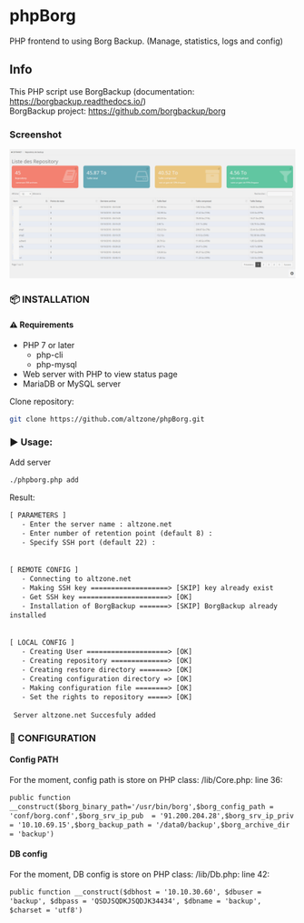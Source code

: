 # phpBorg
PHP frontend to using Borg Backup. (Manage, statistics, logs and config)  
## Info
This PHP script use BorgBackup (documentation: https://borgbackup.readthedocs.io/)  
BorgBackup project: https://github.com/borgbackup/borg  
  
### Screenshot
![alt text](https://github.com/altzone/phpBorg/blob/master/phpBorg.png)
  
  
### :package: INSTALLATION
#### :warning: Requirements
* PHP 7 or later
  * php-cli
  * php-mysql
* Web server with PHP to view status page
* MariaDB or MySQL server

Clone repository:
```sh
git clone https://github.com/altzone/phpBorg.git
```
### :arrow_forward: Usage:   
Add server
```sh
./phpborg.php add
```
Result:
```
[ PARAMETERS ]
   - Enter the server name : altzone.net
   - Enter number of retention point (default 8) :
   - Specify SSH port (default 22) :


[ REMOTE CONFIG ]
   - Connecting to altzone.net
   - Making SSH key ===================> [SKIP] key already exist
   - Get SSH key ======================> [OK]
   - Installation of BorgBackup =======> [SKIP] BorgBackup already installed


[ LOCAL CONFIG ]
   - Creating User ====================> [OK]
   - Creating repository ==============> [OK]
   - Creating restore directory =======> [OK]
   - Creating configuration directory => [OK]
   - Making configuration file ========> [OK]
   - Set the rights to repository =====> [OK]

 Server altzone.net Succesfuly added
 ```
 
 ### :wrench: CONFIGURATION
 #### Config PATH  
 For the moment, config path is store on PHP class:
 /lib/Core.php: line 36:
 ```
 public function __construct($borg_binary_path='/usr/bin/borg',$borg_config_path = 'conf/borg.conf',$borg_srv_ip_pub  = '91.200.204.28',$borg_srv_ip_priv = '10.10.69.15',$borg_backup_path = '/data0/backup',$borg_archive_dir = 'backup')
```
#### DB config  
For the moment, DB config is store on PHP class:
/lib/Db.php: line 42:
```
public function __construct($dbhost = '10.10.30.60', $dbuser = 'backup', $dbpass = 'QSDJSQDKJSQDJK34434', $dbname = 'backup', $charset = 'utf8')
```

